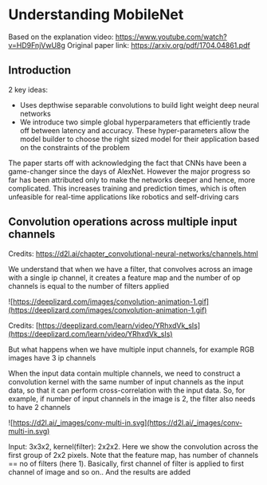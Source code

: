 # Understanding MobileNet

Based on the explanation video: https://www.youtube.com/watch?v=HD9FnjVwU8g
Original paper link: https://arxiv.org/pdf/1704.04861.pdf

## Introduction

2 key ideas:

- Uses depthwise separable convolutions to build light weight deep neural networks
- We introduce two simple global hyperparameters that efficiently trade off between latency and accuracy. These hyper-parameters allow the model builder to choose the right sized model for their application based on the constraints of the problem

The paper starts off with acknowledging the fact that CNNs have been a game-changer since the days of AlexNet. However the major progress so far has been attributed only to make the networks deeper and hence, more complicated. This increases training and prediction times, which is often unfeasible for real-time applications like robotics and self-driving cars

## Convolution operations across multiple input channels

Credits: https://d2l.ai/chapter_convolutional-neural-networks/channels.html

We understand that when we have a filter, that convolves across an image with a single ip channel, it creates a feature map and the number of op channels is equal to the number of filters applied

![https://deeplizard.com/images/convolution-animation-1.gif](https://deeplizard.com/images/convolution-animation-1.gif)

Credits: [https://deeplizard.com/learn/video/YRhxdVk_sIs](https://deeplizard.com/learn/video/YRhxdVk_sIs)

But what happens when we have multiple input channels, for example RGB images have 3 ip channels

When the input data contain multiple channels, we need to construct a convolution kernel with the same number of input channels as the input data, so that it can perform cross-correlation with the input data. So, for example, if number of input channels in the image is 2, the filter also needs to have 2 channels

![https://d2l.ai/_images/conv-multi-in.svg](https://d2l.ai/_images/conv-multi-in.svg)

Input: 3x3x2, kernel(filter): 2x2x2. Here we show the convolution across the first group of 2x2 pixels. Note that the feature map, has number of channels == no of filters (here 1). Basically, first channel of filter is applied to first channel of image and so on.. And the results are added